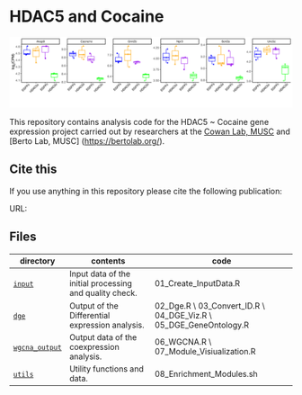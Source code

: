 HDAC5 and Cocaine 
==========================

![](Boxplot_hubs2.jpg)

This repository contains analysis code for the HDAC5 ~ Cocaine gene expression project carried out by researchers at the [Cowan Lab, MUSC](https://medicine.musc.edu/departments/neuroscience/research/cowan) and [Berto Lab, MUSC] (https://bertolab.org/).

## Cite this

If you use anything in this repository please cite the following publication:

URL: 


## Files

| directory | contents | code |
| --------- | -------- | -------- |
| [`input`](input/) | Input data of the initial processing and quality check. | 01_Create_InputData.R|
| [`dge`](dge/) | Output of the Differential expression analysis. | 02_Dge.R \ 03_Convert_ID.R \ 04_DGE_Viz.R \ 05_DGE_GeneOntology.R|
| [`wgcna_output`](wgcna_output/) | Output data of the coexpression analysis. | 06_WGCNA.R \ 07_Module_Visiualization.R|
| [`utils`](utils/) | Utility functions and data. | 08_Enrichment_Modules.sh |
